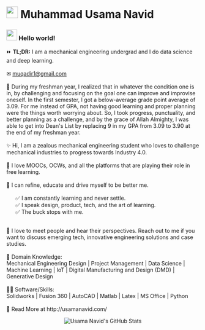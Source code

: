 # <img src="https://github.com/muqadir1/muqadir1/blob/master/Assets/alien.gif" width="30px"> Muhammad Usama Navid
### <img src="https://github.com/muqadir1/muqadir1/blob/master/Assets/Hi.gif" width="28px"> Hello world!

⏩ **TL;DR:** I am a mechanical engineering undergrad and I do data science and deep learning.
 <br /><br />
✉ muqadir1@gmail.com
 <br /><br />
👏 During my freshman year, I realized that in whatever the condition one is in, by challenging and focusing on the goal one can improve and improvise oneself. In the first semester, I got a below-average grade point average of 3.09. For me instead of GPA, not having good learning and proper planning were the things worth worrying about. So, I took progress, punctuality, and better planning as a challenge, and by the grace of Allah Almighty, I was able to get into Dean's List by replacing 9 in my GPA from 3.09 to 3.90 at the end of my freshman year.
 <br /><br />
✨ Hi, I am a zealous mechanical engineering student who loves to challenge mechanical industries to progress towards Industry 4.0.
 <br /><br />
💖 I love MOOCs, OCWs, and all the platforms that are playing their role in free learning.
 <br /><br />
🐛 I can refine, educate and drive myself to be better me.
 <br /><br />
 &nbsp;  &nbsp;  &nbsp;  ✅ I am constantly learning and never settle.<br />
 &nbsp;  &nbsp;  &nbsp;  ✅ I speak design, product, tech, and the art of learning.<br />
 &nbsp;  &nbsp;  &nbsp;  ✅ The buck stops with me.

 <br />
🤝 I love to meet people and hear their perspectives. Reach out to me if you want to discuss emerging tech, innovative engineering solutions and case studies.
 <br /><br />
👀 Domain Knowledge: <br />
Mechanical Engineering Design | Project Management | Data Science | Machine Learning | IoT | Digital Manufacturing and Design (DMD) | Generative Design
 <br /><br />
👨‍💻 Software/Skills: <br />
Solidworks | Fusion 360 | AutoCAD | Matlab | Latex | MS Office | Python
 <br /><br />
🔗 Read More at http://usamanavid.com/

<p align="center"><img src="https://github-readme-stats.vercel.app/api?username=muqadir1&show_icons=true&hide_border=true" alt="Usama Navid's GitHub Stats"></p>
